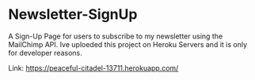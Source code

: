 # Newsletter-SignUp

A Sign-Up Page for users to subscribe to my newsletter using the MailChimp API.
Ive uploeded this project on Heroku Servers and it is only for developer reasons.

Link: https://peaceful-citadel-13711.herokuapp.com/
